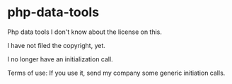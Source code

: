 # php-data-tools
Php data tools
I don't know about the license on this.

I have not filed the copyright, yet.

I no longer have an initialization call.


Terms of use: If you use it, send my company some generic initiation calls.
